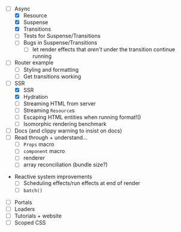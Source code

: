 - [ ] Async
  - [x] Resource
  - [x] Suspense
  - [x] Transitions
  - [ ] Tests for Suspense/Transitions
  - [ ] Bugs in Suspense/Transitions
    - [ ] let render effects that _aren't_ under the transition continue running
- [ ] Router example
  - [ ] Styling and formatting
  - [ ] Get transitions working
- [ ] SSR
  - [x] SSR
  - [x] Hydration
  - [ ] Streaming HTML from server
  - [ ] Streaming `Resource`s
  - [ ] Escaping HTML entities when running format!()
  - [ ] Isomorphic rendering benchmark
- [ ] Docs (and clippy warning to insist on docs)
- [ ] Read through + understand...
  - [ ] `Props` macro
  - [ ] `component` macro
  - [ ] renderer
  - [ ] array reconciliation (bundle size?)
- Reactive system improvements
  - [ ] Scheduling effects/run effects at end of render
  - [ ] `batch()`
- [ ] Portals
- [ ] Loaders
- [ ] Tutorials + website
- [ ] Scoped CSS
